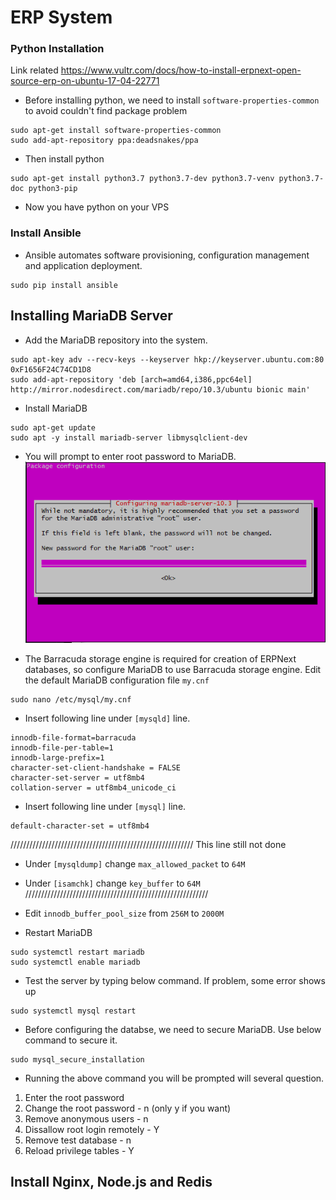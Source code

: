 # ERP System

### Python Installation

Link related
https://www.vultr.com/docs/how-to-install-erpnext-open-source-erp-on-ubuntu-17-04-22771

- Before installing python, we need to install `software-properties-common` to avoid couldn't find package problem

```
sudo apt-get install software-properties-common
sudo add-apt-repository ppa:deadsnakes/ppa
```

- Then install python

```
sudo apt-get install python3.7 python3.7-dev python3.7-venv python3.7-doc python3-pip
```

- Now you have python on your VPS

### Install Ansible

- Ansible automates software provisioning, configuration management and application deployment.

```
sudo pip install ansible
```

## Installing MariaDB Server

- Add the MariaDB repository into the system.

```
sudo apt-key adv --recv-keys --keyserver hkp://keyserver.ubuntu.com:80 0xF1656F24C74CD1D8
sudo add-apt-repository 'deb [arch=amd64,i386,ppc64el] http://mirror.nodesdirect.com/mariadb/repo/10.3/ubuntu bionic main'
```

- Install MariaDB

```
sudo apt-get update
sudo apt -y install mariadb-server libmysqlclient-dev
```

- You will prompt to enter root password to MariaDB.
  <img src="./MariaDB_password_prompt.png" alt="MariaDB_password_prompt"/>

- The Barracuda storage engine is required for creation of ERPNext databases, so configure MariaDB to use Barracuda storage engine. Edit the default MariaDB configuration file `my.cnf`

```
sudo nano /etc/mysql/my.cnf
```

- Insert following line under `[mysqld]` line.

```
innodb-file-format=barracuda
innodb-file-per-table=1
innodb-large-prefix=1
character-set-client-handshake = FALSE
character-set-server = utf8mb4
collation-server = utf8mb4_unicode_ci
```

- Insert following line under `[mysql]` line.

```
default-character-set = utf8mb4
```

//////////////////////////////////////////////////////////
This line still not done

- Under `[mysqldump]` change `max_allowed_packet` to `64M`
- Under `[isamchk]` change `key_buffer` to `64M`
  //////////////////////////////////////////////////////////

- Edit `innodb_buffer_pool_size` from `256M` to `2000M`
- Restart MariaDB

```
sudo systemctl restart mariadb
sudo systemctl enable mariadb
```

- Test the server by typing below command. If problem, some error shows up

```
sudo systemctl mysql restart
```

- Before configuring the databse, we need to secure MariaDB. Use below command to secure it.

```
sudo mysql_secure_installation
```

- Running the above command you will be prompted will several question.

1. Enter the root password
2. Change the root password - n (only y if you want)
3. Remove anonymous users - n
4. Dissallow root login remotely - Y
5. Remove test database - n
6. Reload privilege tables - Y

## Install Nginx, Node.js and Redis
